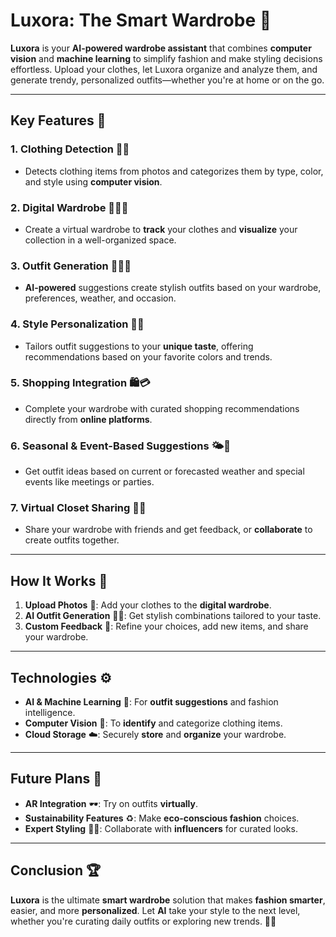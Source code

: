 # **Luxora: The Smart Wardrobe** 🌟

**Luxora** is your **AI-powered wardrobe assistant** that combines **computer vision** and **machine learning** to simplify fashion and make styling decisions effortless. Upload your clothes, let Luxora organize and analyze them, and generate trendy, personalized outfits—whether you're at home or on the go.

---

## Key Features 🚀

### 1. **Clothing Detection** 👗📸
   - Detects clothing items from photos and categorizes them by type, color, and style using **computer vision**.

### 2. **Digital Wardrobe** 🧑‍💻👚
   - Create a virtual wardrobe to **track** your clothes and **visualize** your collection in a well-organized space.

### 3. **Outfit Generation** 🤖👚👖
   - **AI-powered** suggestions create stylish outfits based on your wardrobe, preferences, weather, and occasion.

### 4. **Style Personalization** 🎨👗
   - Tailors outfit suggestions to your **unique taste**, offering recommendations based on your favorite colors and trends.

### 5. **Shopping Integration** 🛍️💳
   - Complete your wardrobe with curated shopping recommendations directly from **online platforms**.

### 6. **Seasonal & Event-Based Suggestions** 🌤️🎉
   - Get outfit ideas based on current or forecasted weather and special events like meetings or parties.

### 7. **Virtual Closet Sharing** 👫👗
   - Share your wardrobe with friends and get feedback, or **collaborate** to create outfits together.

---

## How It Works 🔄

1. **Upload Photos** 📸: Add your clothes to the **digital wardrobe**.
2. **AI Outfit Generation** 🤖👗: Get stylish combinations tailored to your taste.
3. **Custom Feedback** 📝: Refine your choices, add new items, and share your wardrobe.

---

## Technologies ⚙️

- **AI & Machine Learning** 🤖: For **outfit suggestions** and fashion intelligence.
- **Computer Vision** 🧐: To **identify** and categorize clothing items.
- **Cloud Storage** ☁️: Securely **store** and **organize** your wardrobe.

---

## Future Plans 🌱

- **AR Integration** 🕶️: Try on outfits **virtually**.
- **Sustainability Features** ♻️: Make **eco-conscious fashion** choices.
- **Expert Styling** 💁‍♀️: Collaborate with **influencers** for curated looks.

---

## Conclusion 🏆

**Luxora** is the ultimate **smart wardrobe** solution that makes **fashion smarter**, easier, and more **personalized**. Let **AI** take your style to the next level, whether you're curating daily outfits or exploring new trends. 🌟👗
